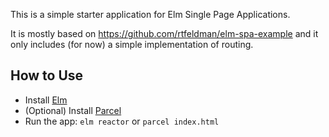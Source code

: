 This is a simple starter application for Elm Single Page Applications.

It is mostly based on https://github.com/rtfeldman/elm-spa-example and it only includes (for now) a simple implementation of routing.

## How to Use

* Install [Elm](https://elm-lang.org/)
* (Optional) Install [Parcel](https://parceljs.org/)
* Run the app: `elm reactor` or `parcel index.html`
